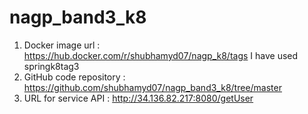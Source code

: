# nagp_band3_k8

1. Docker image url : https://hub.docker.com/r/shubhamyd07/nagp_k8/tags
    I have used springk8tag3
2. GitHub code repository : https://github.com/shubhamyd07/nagp_band3_k8/tree/master
3. URL for service API : http://34.136.82.217:8080/getUser


